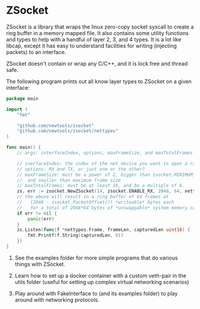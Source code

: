 # ZSocket

ZSocket is a library that wraps the linux zero-copy socket syscall to create a ring buffer in a memory mapped file.
It also contains some utility functions and types to help with a handful of layer 2, 3, and 4 types.
It is a lot like libcap, except it has easy to understand facilities for writing (injecting packets) to an interface.

ZSocket doesn't contain or wrap any C/C++, and it is lock free and thread safe.

The following program prints out all know layer types to ZSocket on a given interface:

```go
package main

import (
    "fmt"

    "github.com/newtools/zsocket"
    "github.com/newtools/zsocket/nettypes"
)

func main() {
    // args: interfaceIndex, options, maxFrameSize, and maxTotalFrames

    // inerfaceIndex: the index of the net device you want to open a raw socket to
    // options: RX and TX, or just one or the other?
    // maxFrameSize: must be a power of 2, bigger than zsocket.MINIMUM_FRAME_SIZE,
    //  and smaller than maximum frame size
    // maxTotalFrames: must be at least 16, and be a multiple of 8.
    zs, err := zsocket.NewZSocket(14, zsocket.ENABLE_RX, 2048, 64, nettypes.All)
    // the above will result in a ring buffer of 64 frames at
    //   (2048 - zsocket.PacketOffset()) *writeable* bytes each
    //   for a total of 2048*64 bytes of *unswappable* system memory consumed.
    if err != nil {
        panic(err)
    }
    zs.Listen(func(f *nettypes.Frame, frameLen, capturedLen uint16) {
        fmt.Printf(f.String(capturedLen, 0))
    })
}
```

1. See the examples folder for more simple programs that do various things with ZSocket.

2. Learn how to set up a docker container with a custom veth-pair in the utils folder (useful for setting up
complex virtual networking scenarios)

3. Play around with FakeInterface to (and its examples folder) to play around with networking protocols.
